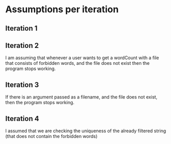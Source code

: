 # Assumptions per iteration

## Iteration 1
## Iteration 2
I am assuming that whenever a user wants to get a wordCount with a file that consists of forbidden words, and the file does not exist then the program stops working.
## Iteration 3
If there is an argument passed as a filename, and the file does not exist, then the program stops working.
## Iteration 4
I assumed that we are checking the uniqueness of the already filtered string (that does not contain the forbidden words)